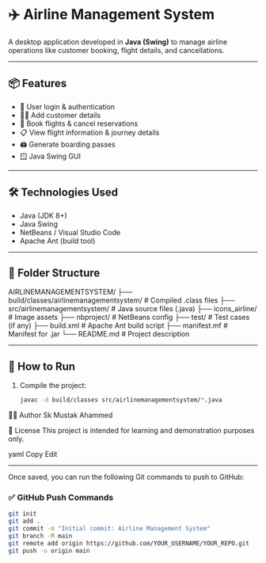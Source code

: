 # ✈️ Airline Management System

A desktop application developed in **Java (Swing)** to manage airline operations like customer booking, flight details, and cancellations.

---

## 📦 Features

- 👤 User login & authentication
- 🧑‍✈️ Add customer details
- 📅 Book flights & cancel reservations
- 📋 View flight information & journey details
- 🖨️ Generate boarding passes
- 🪟 Java Swing GUI

---

## 🛠 Technologies Used

- Java (JDK 8+)
- Java Swing
- NetBeans / Visual Studio Code
- Apache Ant (build tool)

---

## 📁 Folder Structure

AIRLINEMANAGEMENTSYSTEM/
├── build/classes/airlinemanagementsystem/ # Compiled .class files
├── src/airlinemanagementsystem/ # Java source files (.java)
├── icons_airline/ # Image assets
├── nbproject/ # NetBeans config
├── test/ # Test cases (if any)
├── build.xml # Apache Ant build script
├── manifest.mf # Manifest for .jar
└── README.md # Project description


---

## 🔧 How to Run

1. Compile the project:
   ```bash
   javac -d build/classes src/airlinemanagementsystem/*.java

👨‍💻 Author
Sk Mustak Ahammed

📜 License
This project is intended for learning and demonstration purposes only.

yaml
Copy
Edit

---

Once saved, you can run the following Git commands to push to GitHub:

### ✅ GitHub Push Commands
```bash
git init
git add .
git commit -m "Initial commit: Airline Management System"
git branch -M main
git remote add origin https://github.com/YOUR_USERNAME/YOUR_REPO.git
git push -u origin main
